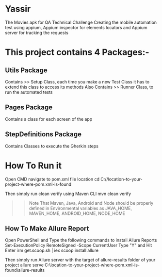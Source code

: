 # Yassir
 The Movies apk for QA Technical Challenge
 Creating the mobile automation test using appium, Appium inspector for elements locators and Appium server for tracking the requests
 
 

# This project contains 4 Packages:-

## Utils Package
Contains >> Setup Class, each time you make a new Test Class it has to extend this class to access its methods
Also Contains >> Runner Class, to run the automated tests

## Pages Package
Contains a class for each screen of the app

## StepDefinitions Package
Contains Classes to execute the Gherkin steps

# How To Run it
Open CMD navigate to pom.xml file location
cd C://location-to-your-project-where-pom.xml-is-found

Then simply run clean verify using Maven CLI
mvn clean verify
>> Note That Maven, Java, Android and Node should be properly defined in
Environmental variables as JAVA_HOME,  MAVEN_HOME, ANDROID_HOME, NODE_HOME

## How To Make Allure Report
Open PowerShell and Type the following commands to install Allure Reports
Set-ExecutionPolicy RemoteSigned -Scope CurrentUser
Type "Y" and Hit Enter
irm get.scoop.sh | iex
scoop install allure

Then simply run Allure server with the target of allure-results folder of your project
allure serve C:\location-to-your-project-where-pom.xml-is-found\allure-results

